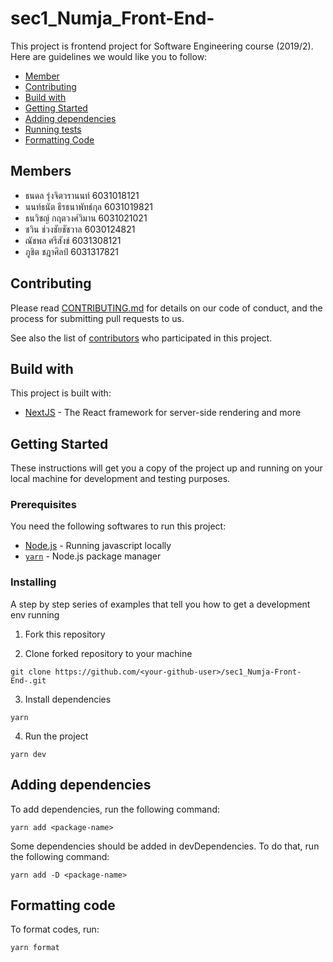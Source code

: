 # sec1_Numja_Front-End-

This project is frontend project for Software Engineering course (2019/2). Here are guidelines we would like you to follow:
- [Member](#members)
- [Contributing](#contributing)
- [Build with](@build-with)
- [Getting Started](#getting-start)
- [Adding dependencies](#adding-dependencies)
- [Running tests](#running-tests)
- [Formatting Code](#formatting-code)

## Members
 
- ธนดล รุ่งจิตวรานนท์ 6031018121 
- นนท์ธนัต ธีรธนาพัทธ์กุล 6031019821
- ธนวิชญ์ กฤตวงศ์วิมาน 6031021021 
- ชวิน ช่วงชัยชัชวาล 6030124821
- ณัชพล ศรีสังข์ 6031308121
- ภูชิต ชฎาศิลป์ 6031317821

## Contributing

Please read [CONTRIBUTING.md](CONTRIBUTING.md) for details on our code of conduct, and the process for submitting pull requests to us.

See also the list of [contributors](https://github.com/2110423-2019-2/sec1_Numja-Front-End-/graphs/contributors) who participated in this project.

## Build with

This project is built with:
* [NextJS](https://nextjs.org/) - The React framework for server-side rendering and more

## Getting Started

These instructions will get you a copy of the project up and running on your local machine for development and testing purposes.

### Prerequisites

You need the following softwares to run this project:
* [Node.js](https://nodejs.org/en/) - Running javascript locally
* [`yarn`](https://yarnpkg.com/en/) - Node.js package manager

### Installing

A step by step series of examples that tell you how to get a development env running

1. Fork this repository

2. Clone forked repository to your machine

```
git clone https://github.com/<your-github-user>/sec1_Numja-Front-End-.git
```

3. Install dependencies

```
yarn
```

4. Run the project

```
yarn dev
```

## Adding dependencies

To add dependencies, run the following command:
```
yarn add <package-name>
```
Some dependencies should be added in devDependencies. To do that, run the following command:
```
yarn add -D <package-name>
```

## Formatting code

To format codes, run:
```
yarn format
```
